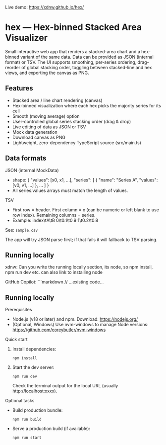 Live demo: https://xdnw.github.io/hex/

# hex — Hex-binned Stacked Area Visualizer

Small interactive web app that renders a stacked-area chart and a hex-binned variant of the same data. Data can be provided as JSON (internal format) or TSV. The UI supports smoothing, per-series ordering, drag-reorder of global stacking order, toggling between stacked-line and hex views, and exporting the canvas as PNG.

## Features
- Stacked area / line chart rendering (canvas)
- Hex-binned visualization where each hex picks the majority series for its cell
- Smooth (moving average) option
- User-controlled global series stacking order (drag & drop)
- Live editing of data as JSON or TSV
- Mock data generation
- Download canvas as PNG
- Lightweight, zero-dependency TypeScript source (src/main.ts)

## Data formats

JSON (internal MockData)
- shape:
  {
    "values": [x0, x1, ...],
    "series": [
      { "name": "Series A", "values": [v0, v1, ...] },
      ...
    ]
  }
- All series.values arrays must match the length of values.

TSV
- First row = header. First column = x (can be numeric or left blank to use row index). Remaining columns = series.
- Example:
  index\tA\tB
  0\t0.1\t0.9
  1\t0.2\t0.8

See: `sample.csv`

The app will try JSON parse first; if that fails it will fallback to TSV parsing.

## Running locally

xdnw: Can you write the running locally section, its node, so npm install, npm run dev etc. can also link to installing node

GitHub Copilot: ```markdown
// ...existing code...
## Running locally
Prerequisites
- Node.js (v18 or later) and npm. Download: https://nodejs.org/
- (Optional, Windows) Use nvm-windows to manage Node versions: https://github.com/coreybutler/nvm-windows

Quick start
1. Install dependencies:
   ```
   npm install
   ```
2. Start the dev server:
   ```
   npm run dev
   ```
   Check the terminal output for the local URL (usually http://localhost:xxxx).

Optional tasks
- Build production bundle:
  ```
  npm run build
  ```
- Serve a production build (if available):
  ```
  npm run start
  ```